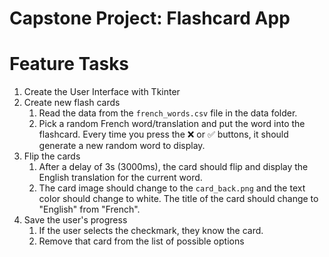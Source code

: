 # Capstone Project: Flashcard App


# Feature Tasks
1. Create the User Interface with Tkinter
1. Create new flash cards
   1. Read the data from the `french_words.csv` file in the data folder.
   1. Pick a random French word/translation and put the word into the flashcard. Every time you press the ❌ or ✅ 
      buttons, it should generate a new random word to display.
1. Flip the cards
   1. After a delay of 3s (3000ms), the card should flip and display the English translation for the current word.
   1. The card image should change to the `card_back.png` and the text color should change to white. 
      The title of the card should change to "English" from "French".
1. Save the user's progress
   1. If the user selects the checkmark, they know the card.
   1. Remove that card from the list of possible options
